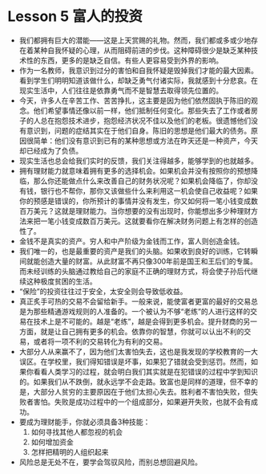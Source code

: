 # Lesson 5 富人的投资

- 我们都拥有巨大的潜能——这是上天赏赐的礼物。然而，我们都或多或少地存在着某种自我怀疑的心理，从而阻碍前进的步伐。这种障碍很少是缺乏某种技术性的东西，更多的是缺乏自信。有些人更容易受到外界的影响。
- 作为一名教师，我意识到过分的害怕和自我怀疑是毁掉我们才能的最大因素。看到学生们明明知道该做什么，却缺乏勇气付诸实际，我就感到十分悲哀。在现实生活中，人们往往是依靠勇气而不是智慧去取得领先位置的。
- 今天，许多人在辛苦工作、苦苦挣扎，这主要是因为他们依然固执于陈旧的观念。他们希望事情还像以前一样，他们抵制任何变化。那些失去了工作或者房子的人总在抱怨技术进步，抱怨经济状况不佳以及他们的老板。很遗憾他们没有意识到，问题的症结其实在于他们自身。陈旧的思想是他们最大的债务。原因很简单：他们没有意识到已有的某种思想或方法在昨天还是一种资产，今天却已经成为了负债。
- 现实生活也总会给我们实时的反馈，我们关注得越多，能够学到的也就越多。
- 拥有理财能力就意味着拥有更多的选择机会。如果机会并没有按照你的预想降临，那么你还能做点什么来改善自己的财务状况呢？如果机会降临了，你却没有钱，银行也不帮你，那你又该做些什么来利用这一机会使自己收益呢？如果你的预感是错误的，你所预计的事情并没有发生，你又如何将一笔小钱变成数百万美元？这就是理财能力。当你想要的没有出现时，你能想出多少种理财方法来把一笔小钱变成数百万美元。这就要看你在解决财务问题上有怎样的创造性了。
- 金钱不是真实的资产。穷人和中产阶级为金钱而工作，富人则创造金钱。
- 我们唯一的，也是最重要的资产是我们的头脑。如果收到良好的训练，它转瞬间就能创造大量的财富。从此财富不再只像300年前是国王和王后们的专属。而未经训练的头脑通过教给自己的家庭不正确的理财方式，将会使子孙后代继续这种极度贫困的生活。
- “保险”的投资往往过于安全，太安全则会导致低收益。
- 真正炙手可热的交易不会留给新手。一般来说，能使富者更富的最好的交易总是为那些精通游戏规则的人准备的。一个被认为不够“老练”的人进行这样的交易在技术上是不可能的。越是“老练”，越是会得到更多机会。提升财商的另一方面，就是让自己拥有更多的机会。依靠你的智慧，你就可以认出不利的交易，或者将一项不利的交易转化为有利的交易。
- 大部分人从来赢不了，因为他们太害怕失去，这也是我发现的学校教育的一大误区。在学校里，我们得知错误是坏事，如果犯了错就会受到惩罚。然而，如果你看看人类学习的过程，就会明白我们其实就是在犯错误的过程中学到知识的。如果我们从不跌倒，就永远学不会走路。致富也是同样的道理，但不幸的是，大部分人贫穷的主要原因在于他们太担心失去。胜利者不害怕失败，但失败者害怕。失败是成功过程中的一个组成部分，如果避开失败，也就不会有成功。
- 要成为理财能手，你就必须具备3种技能：
  1. 如何寻找其他人都忽视的机会
  2. 如何增加资金
  3. 怎样把精明的人组织起来
- 风险总是无处不在，要学会驾驭风险，而别总想回避风险。

